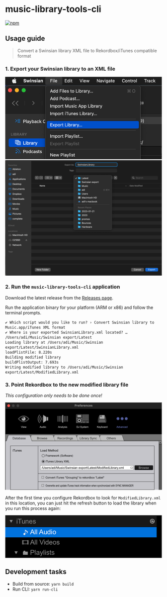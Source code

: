 # music-library-tools-cli

[![npm](https://img.shields.io/npm/v/@adahiya/music-library-tools-cli.svg?label=@adahiya/music-library-tools-cli)](https://www.npmjs.com/package/@adahiya/music-library-tools-cli)

## Usage guide

> Convert a Swinsian library XML file to Rekordbox/iTunes compatible format

### 1. Export your Swinsian library to an XML file

![swinsian-export-1](./docs/assets/swinsian-export-library.png)
![swinsian-export-2](./docs/assets/swinsian-export-library-location.png)

### 2. Run the `music-library-tools-cli` application

Download the latest release from the [Releases page](https://github.com/adidahiya/music-library-scripts/releases).

Run the application binary for your platform (ARM or x86) and follow the terminal prompts.

```
✔ Which script would you like to run? › Convert Swinsian library to Music.app/iTunes XML format
✔ Where is your exported SwinsianLibrary.xml located? … /Users/adi/Music/Swinsian export/Latest
Loading library at /Users/adi/Music/Swinsian export/Latest/SwinsianLibrary.xml
loadPlistFile: 8.220s
Building modified library
buildPlistOutput: 7.693s
Writing modified library to /Users/adi/Music/Swinsian export/Latest/ModifiedLibrary.xml
```

### 3. Point Rekordbox to the new modified library file

_This configuration only needs to be done once!_

![rekordbox-itunes-xml](./docs/assets/rekordbox-select-itunes-xml.png)

After the first time you configure Rekordbox to look for `ModifiedLibrary.xml` in this location,
you can just hit the refresh button to load the library when you run this process again:

![refresh](./docs/assets/rekordbox-refresh-itunes-xml.png)

## Development tasks

-   Build from source: `yarn build`
-   Run CLI: `yarn run-cli`
